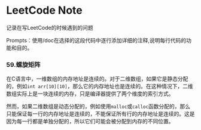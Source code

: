 # LeetCode Note

记录在写LeetCode的时候遇到的问题

Prompts：使用/doc在选择的这段代码中逐行添加详细的注释,说明每行代码的功能和目的。

### 59.螺旋矩阵
在C语言中，一维数组的内存地址是连续的。对于二维数组，如果它是静态分配的，例如`int arr[10][10]`，那么它的内存地址也是连续的。在这种情况下，二维数组实际上是一块连续的内存，只是编译器提供了两个维度的索引方式。

然而，如果二维数组是动态分配的，例如使用`malloc`或`calloc`函数分配的，那么只能保证每一行的内存地址是连续的，不能保证所有行的内存地址是连续的。这是因为每一行都是单独分配的，所以它们可能会被分配到内存的不同位置。
